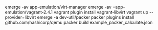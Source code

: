 emerge -av app-emulation/virt-manager
emerge -av =app-emulation/vagrant-2.4.1
vagrant plugin install vagrant-libvirt
vagrant up --provider=libvirt
emerge -a dev-util/packer
packer plugins install github.com/hashicorp/qemu
packer build example_packer_calculate.json

